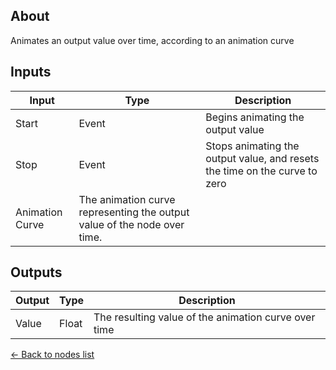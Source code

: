 ## About
Animates an output value over time, according to an animation curve

## Inputs
Input | Type | Description
------------ | -------|------
Start | Event| Begins animating the output value
Stop | Event | Stops animating the output value, and resets the time on the curve to zero
Animation Curve | The animation curve representing the output value of the node over time.

## Outputs
Output | Type | Description
------------ | ------|-------
Value | Float | The resulting value of the animation curve over time

[<- Back to nodes list](Nodes)
